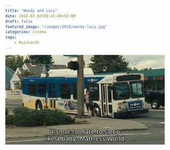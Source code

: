 ```yaml
---
title: "Wendy and Lucy"
date: 2018-07-02T00:41:00+02:00
draft: false
featured_image: "/images/2018/wendy-lucy.jpg"
categories: cinéma
tags:
    - Reichardt
---
```

![wendy-lucy](/images/2018/wendy-lucy.jpg)